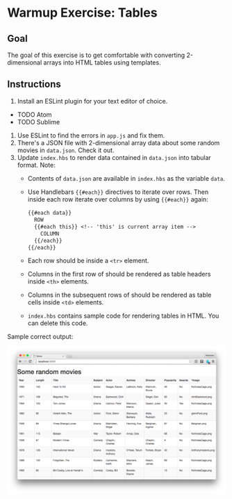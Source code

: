 # Warmup Exercise: Tables

## Goal

The goal of this exercise is to get comfortable with converting 2-dimensional
arrays into HTML tables using templates.

## Instructions

1. Install an ESLint plugin for your text editor of choice.
  - TODO Atom
  - TODO Sublime
1. Use ESLint to find the errors in `app.js` and fix them.
1. There's a JSON file with 2-dimensional array data about some random movies
   in `data.json`. Check it out.
1. Update `index.hbs` to render data contained in `data.json` into tabular
   format. Note:<br>
   - Contents of `data.json` are available in `index.hbs` as the variable
     `data`.
   - Use Handlebars `{{#each}}` directives to iterate over rows. Then
     inside each row iterate over columns by using `{{#each}}` again:

     ```
     {{#each data}}
       ROW
       {{#each this}} <!-- 'this' is current array item -->
         COLUMN
       {{/each}}
     {{/each}}
     ```

   - Each row should be inside a `<tr>` element.
   - Columns in the first row of should be rendered as table headers inside
     `<th>` elements.
   - Columns in the subsequent rows of should be rendered as table cells
     inside `<td>` elements.
   - `index.hbs` contains sample code for rendering tables in HTML. You can
     delete this code.

Sample correct output:

![](img/output.png)
